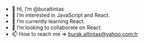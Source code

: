 - 👋 Hi, I’m @buraltintas
- 👀 I’m interested in JavaScript and React.
- 🌱 I’m currently learning React.
- 💞️ I’m looking to collaborate on React.
- 📫 How to reach me => burak.altintas@yahoo.com.tr

<!---
buraltintas/buraltintas is a ✨ special ✨ repository because its `README.md` (this file) appears on your GitHub profile.
You can click the Preview link to take a look at your changes.
--->
